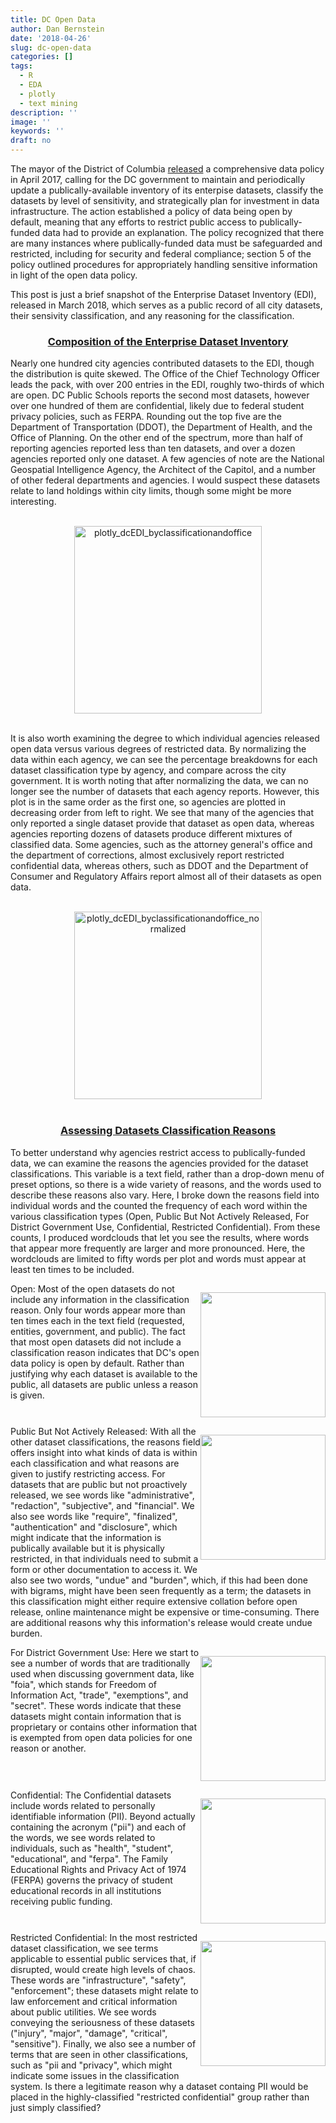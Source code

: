 ```yaml
---
title: DC Open Data
author: Dan Bernstein
date: '2018-04-26'
slug: dc-open-data
categories: []
tags:
  - R
  - EDA
  - plotly
  - text mining
description: ''
image: ''
keywords: ''
draft: no
---
```


The mayor of the District of Columbia [released](https://octo.dc.gov/page/district-columbia-data-policy) a comprehensive data policy in April 2017, calling for the DC government to maintain and periodically update a publically-available inventory of its enterpise datasets, classify the datasets by level of sensitivity, and strategically plan for investment in data infrastructure. The action established a policy of data being open by default, meaning that any efforts to restrict public access to publically-funded data had to provide an explanation. The policy recognized that there are many instances where publically-funded data must be safeguarded and restricted, including for security and federal compliance; section 5 of the policy outlined procedures for appropriately handling sensitive information in light of the open data policy.

This post is just a brief snapshot of the Enterprise Dataset Inventory (EDI), released in March 2018, which serves as a public record of all city datasets, their sensivity classification, and any reasoning for the classification. 

<div>
<h3 style = "text-decoration: underline;text-align: center;">Composition of the Enterprise Dataset Inventory</p>
</h3>
<div>

Nearly one hundred city agencies contributed datasets to the EDI, though the distribution is quite skewed. The Office of the Chief Technology Officer leads the pack, with over 200 entries in the EDI, roughly two-thirds of which are open. DC Public Schools reports the second most datasets, however over one hundred of them are confidential, likely due to federal student privacy policies, such as FERPA. Rounding out the top five are the Department of Transportation (DDOT), the Department of Health, and the Office of Planning. On the other end of the spectrum, more than half of reporting agencies reported less than ten datasets, and over a dozen agencies reported only one dataset. A few agencies of note are the National Geospatial Intelligence Agency, the Architect of the Capitol, and a number of other federal departments and agencies. I would suspect these datasets relate to land holdings within city limits, though some might be more interesting.
<br></br>

<div>
    <a href="https://plot.ly/~danbernstein/9/?share_key=6lk3yTkHBOxU71JMEMH8i2" target="_blank" title="plotly_dcEDI_byclassificationandoffice" style="display: block; text-align: center;"><img src="https://plot.ly/~danbernstein/9.png?share_key=6lk3yTkHBOxU71JMEMH8i2" alt="plotly_dcEDI_byclassificationandoffice" style="max-width: 100%;width: 300px;"  width="300" onerror="this.onerror=null;this.src='https://plot.ly/404.png';" /></a>
    <script data-plotly="danbernstein:9" sharekey-plotly="6lk3yTkHBOxU71JMEMH8i2" src="https://plot.ly/embed.js" async></script>
</div>
<br>


It is also worth examining the degree to which individual agencies released open data versus various degrees of restricted data. By normalizing the data within each agency, we can see the percentage breakdowns for each dataset classification type by agency, and compare across the city government. It is worth noting that after normalizing the data, we can no longer see the number of datasets that each agency reports. However, this plot is in the same order as the first one, so agencies are plotted in decreasing order from left to right. We see that many of the agencies that only reported a single dataset provide that dataset as open data, whereas agencies reporting dozens of datasets produce different mixtures of classified data. Some agencies, such as the attorney general's office and the department of corrections, almost exclusively report restricted confidential data, whereas others, such as DDOT and the Department of Consumer and Regulatory Affairs report almost all of their datasets as open data.
<br></br>


<div>
    <a href="https://plot.ly/~danbernstein/11/?share_key=pSo3nRDjBL8HcryBnSrJZE" target="_blank" title="plotly_dcEDI_byclassificationandoffice_normalized" style="display: block; text-align: center;"><img src="https://plot.ly/~danbernstein/11.png?share_key=pSo3nRDjBL8HcryBnSrJZE" alt="plotly_dcEDI_byclassificationandoffice_normalized" style="max-width: 100%;width: 300px;"  width="300"  onerror="this.onerror=null;this.src='https://plot.ly/404.png';" /></a>
    <script data-plotly="danbernstein:11" sharekey-plotly="pSo3nRDjBL8HcryBnSrJZE" src="https://plot.ly/embed.js" async></script>
</div>

<br>

<div>
<h3 style = "text-decoration: underline;text-align: center;">Assessing Datasets Classification Reasons</p>
</h3>
<div>

<p>To better understand why agencies restrict access to publically-funded data, we can examine the reasons the agencies provided for the dataset classifications. This variable is a text field, rather than a drop-down menu of preset options, so there is a wide variety of reasons, and the words used to describe these reasons also vary. Here, I broke down the reasons field into individual words and the counted the frequency of each word within the various classification types (Open, Public But Not Actively Released, For District Government Use, Confidential, Restricted Confidential). From these counts, I produced wordclouds that let you see the results, where words that appear more frequently are larger and more pronounced. Here, the wordclouds are limited to fifty words per plot and words must appear at least ten times to be included.

<p style="float: right;">
      <img src="/img/blogs/dc open data/wordcloud_Open.png"
      height="200px" width="200px"></p>
<p>
Open: Most of the open datasets do not include any information in the classification reason. Only four words appear more than ten times each in the text field (requested, entities, government, and public). The fact that most open datasets did not include a classification reason indicates that DC's open data policy is open by default. Rather than justifying why each dataset is available to the public, all datasets are public unless a reason is given. </p>
</div>

<div style="clear: right;">
<p style="float: right;">
      <img src="/img/blogs/dc open data/wordcloud_Public Not Proactively Released.png"
      height="200px" width="200px"></p>
<p>
Public But Not Actively Released: With all the other dataset classifications, the reasons field offers insight into what kinds of data is within each classification and what reasons are given to justify restricting access. For datasets that are public but not proactively released, we see words like "administrative", "redaction", "subjective", and "financial". We also see words like "require", "finalized", "authentication" and "disclosure", which might indicate that the information is publically available but it is physically restricted, in that individuals need to submit a form or other documentation to access it. We also see two words, "undue" and "burden", which, if this had been done with bigrams, might have been seen frequently as a term; the datasets in this classification might either require extensive collation before open release, online maintenance might be expensive or time-consuming. There are additional reasons why this information's release would create undue burden. </p>
</div>

<div style="clear: right;">
<p style="float: right;">
      <img src="/img/blogs/dc open data/wordcloud_For District Government Use.png"
      height="200px" width="200px"></p>
<p>
For District Government Use: Here we start to see a number of words that are traditionally used when discussing government data, like "foia", which stands for Freedom of Information Act, "trade", "exemptions", and "secret". These words indicate that these datasets might contain information that is proprietary or contains other information that is exempted from open data policies for one reason or another.</p>
</div>

<div style="clear: right;">
<p style="float: right;">
      <img src="/img/blogs/dc open data/wordcloud_Confidential.png"
      height="200px" width="200px"></p>
<p>
Confidential: The Confidential datasets include words related to personally identifiable information (PII). Beyond actually containing the acronym ("pii") and each of the words, we see words related to individuals, such as "health", "student", "educational", and "ferpa". The Family Educational Rights and Privacy Act of 1974 (FERPA) governs the privacy of student educational records in all institutions receiving public funding.   
</p>
</div>

<div style="clear: right;">
<p style="float: right;">
      <img src="/img/blogs/dc open data/wordcloud_Restricted Confidential.png"
      height="200px" width="200px"></p>
<p>
Restricted Confidential: In the most restricted dataset classification, we see terms applicable to essential public services that, if disrupted, would create high levels of chaos. These words are "infrastructure", "safety", "enforcement"; these datasets might relate to law enforcement and critical information about public utilities. We see words conveying the seriousness of these datasets ("injury", "major", "damage", "critical", "sensitive"). Finally, we also see a number of terms that are seen in other classifications, such as "pii and "privacy", which might indicate some issues in the classification system. Is there a legitimate reason why a dataset containg PII would be placed in the highly-classified "restricted confidential" group rather than just simply classified?  </p>
</div>

